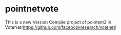 # pointnetvote
This is a new Version Compile project of pointent2 in VoteNet(https://github.com/facebookresearch/votenet)
